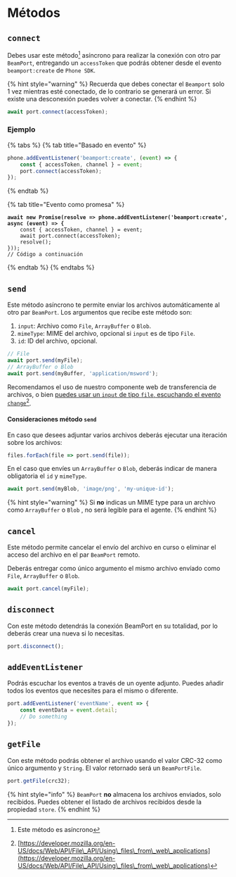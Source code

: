 # Métodos

## `connect`

Debes usar este método[^1] asíncrono para realizar la conexión con otro par `BeamPort`, entregando un `accessToken` que podrás obtener desde el evento `beamport:create` de `Phone SDK`.

{% hint style="warning" %}
Recuerda que debes conectar el `Beamport` solo 1 vez mientras esté conectado, de lo contrario se generará un error. Si existe una desconexión puedes volver a conectar.
{% endhint %}

```javascript
await port.connect(accessToken);
```

### Ejemplo

{% tabs %}
{% tab title="Basado en evento" %}
```javascript
phone.addEventListener('beamport:create', (event) => {
    const { accessToken, channel } = event;
    port.connect(accessToken);
});
```
{% endtab %}

{% tab title="Evento como promesa" %}
<pre class="language-javascript"><code class="lang-javascript"><strong>await new Promise(resolve => phone.addEventListener('beamport:create', async (event) => {
</strong>    const { accessToken, channel } = event;
    await port.connect(accessToken);
    resolve();
}));
// Código a continuación
</code></pre>
{% endtab %}
{% endtabs %}

## `send`

Este método asíncrono te permite enviar los archivos automáticamente al otro par `BeamPort`. Los argumentos que recibe este método son:

1. `input`: Archivo como `File`, `ArrayBuffer` o `Blob`.
2. `mimeType`: MIME del archivo, opcional si `input` es de tipo `File`.
3. `id`: ID del archivo, opcional.

```javascript
// File
await port.send(myFile);
// ArrayBuffer o Blob
await port.send(myBuffer, 'application/msword');
```

Recomendamos el uso de nuestro componente web de transferencia de archivos, o bien [puedes usar un `input` de tipo `file`, escuchando el evento `change`](#user-content-fn-2)[^2].

#### Consideraciones método `send`

En caso que desees adjuntar varios archivos deberás ejecutar una iteración sobre los archivos:

```javascript
files.forEach(file => port.send(file));
```

En el caso que envíes un `ArrayBuffer` o `Blob`, deberás indicar de manera obligatoria el `id` y `mimeType`.

```javascript
await port.send(myBlob, 'image/png', 'my-unique-id');
```

{% hint style="warning" %}
Si **no** indicas un MIME type para un archivo como `ArrayBuffer` o `Blob` , no será legible para el agente.
{% endhint %}

## `cancel`

Este método permite cancelar el envío del archivo en curso o eliminar el acceso del archivo en el par `BeamPort` remoto.

Deberás entregar como único argumento el mismo archivo envíado como `File`, `ArrayBuffer` o `Blob`.

```javascript
await port.cancel(myFile);
```

## `disconnect`

Con este método detendrás la conexión BeamPort en su totalidad, por lo deberás crear una nueva si lo necesitas.

```javascript
port.disconnect();
```

## `addEventListener`

Podrás escuchar los eventos a través de un oyente adjunto. Puedes añadir todos los eventos que necesites para el mismo o diferente.

```javascript
port.addEventListener('eventName', event => {
    const eventData = event.detail;
    // Do something
});
```

## `getFile`

Con este método podrás obtener el archivo usando el valor CRC-32 como único argumento y `String`. El valor retornado será un `BeamPortFile`.

```javascript
port.getFile(crc32);
```

{% hint style="info" %}
`BeamPort` **no** almacena los archivos enviados, solo recibidos. Puedes obtener el listado de archivos recibidos desde la propiedad `store`.
{% endhint %}

[^1]: Este método es asíncrono

[^2]: [https://developer.mozilla.org/en-US/docs/Web/API/File\_API/Using\_files\_from\_web\_applications](https://developer.mozilla.org/en-US/docs/Web/API/File\_API/Using\_files\_from\_web\_applications)

